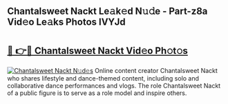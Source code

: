 ## Chantalsweet Nackt Le𝚊k𝚎d N𝚞𝚍e - Part-z8a Vid𝚎o Le𝚊ks Photos IVYJd

# <h2><a href="http://fb4ndd.evod.top/?m=Chantalsweet+Nackt">🔗 👉🔴 Chantalsweet Nackt Vid𝚎o Ph𝚘t𝚘s</a></h2>

[![Chantalsweet Nackt N𝚞d𝚎s](https://i.imgur.com/8V9OHl7.gif)](http://fb4ndd.evod.top/?m=Chantalsweet+Nackt)
Online content creator Chantalsweet Nackt who shares lifestyle and dance-themed content, including solo and collaborative dance performances and vlogs. The role Chantalsweet Nackt of a public figure is to serve as a role model and inspire others. 
